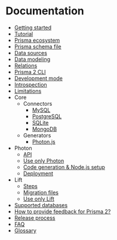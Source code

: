 # Documentation

- [Getting started](./getting-started.md)
- [Tutorial](./tutorial.md)
- [Prisma ecosystem](./prisma-ecosystem.md)
- [Prisma schema file](./prisma-schema-file.md)
- [Data sources](./data-sources.md)
- [Data modeling](./data-modeling.md)
- [Relations](./relations.md)
- [Prisma 2 CLI](./prisma2-cli.md)
- [Development mode](./development-mode.md)
- [Introspection](./introspection.md)
- [Limitations](./limitations.md)
- Core
  - Connectors
    - [MySQL](./core/connectors/mysql.md)
    - [PostgreSQL](./core/connectors/postgresql.md)
    - [SQLite](./core/connectors/sqlite.md)
    - [MongoDB](./core/connectors/mongo.md)
  - Generators
    - [Photon.js](./core/generators/photonjs.md)
- Photon
  - [API](./photon/api.md)
  - [Use only Photon](./photon/use-only-photon.md)
  - [Code generation & Node.js setup](./photon/codegen-and-node-setup.md)
  - [Deployment](./photon/deployment.md)
- Lift
  - [Steps](./lift/steps.md)
  - [Migration files](./lift/migration-files.md)
  - [Use only Lift](./lift/use-only-lift.md)
- [Supported databases](./supported-databases.md)
- [How to provide feedback for Prisma 2?](./prisma2-feedback.md)
- [Release process](./releases.md)
- [FAQ](./faq.md)
- [Glossary](./glossary.md)
